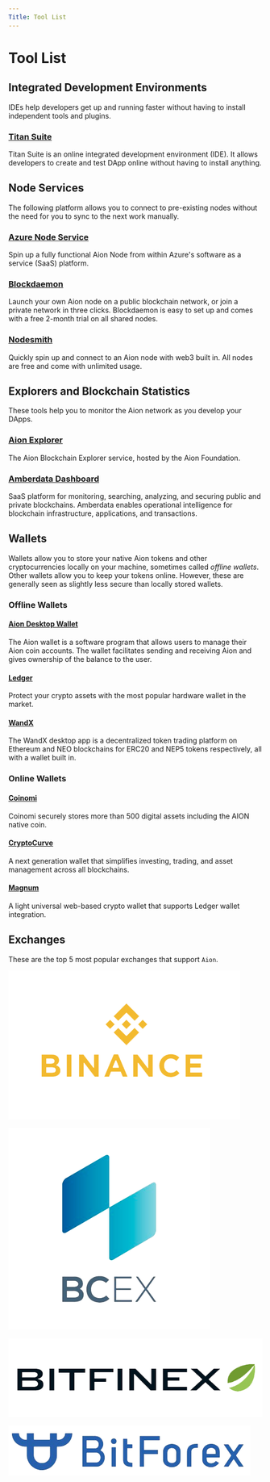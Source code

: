 ```yaml
---
Title: Tool List
---
```


# Tool List

## Integrated Development Environments

IDEs help developers get up and running faster without having to install independent tools and plugins.

### [Titan Suite](https://titan-suite.com/)

Titan Suite is an online integrated development environment (IDE). It allows developers to create and test DApp online without having to install anything.

## Node Services

The following platform allows you to connect to pre-existing nodes without the need for you to sync to the next work manually.

### [Azure Node Service](https://azuremarketplace.microsoft.com/en-in/marketplace/apps/nuco-networks.aionnode?tab=Overview)

Spin up a fully functional Aion Node from within Azure's software as a service (SaaS) platform.

### [Blockdaemon](http://bit.ly/blockdaemon-aion-node)

Launch your own Aion node on a public blockchain network, or join a private network in three clicks. Blockdaemon is easy to set up and comes with a free 2-month trial on all shared nodes.

### [Nodesmith](https://nodesmith.io/)

Quickly spin up and connect to an Aion node with web3 built in. All nodes are free and come with unlimited usage.

## Explorers and Blockchain Statistics

These tools help you to monitor the Aion network as you develop your DApps.

### [Aion Explorer](https://mainnet.aion.network/#/dashboard)

The Aion Blockchain Explorer service, hosted by the Aion Foundation.

### [Amberdata Dashboard](https://aion-kilimanjaro.amberdata.io/)

SaaS platform for monitoring, searching, analyzing, and securing public and private blockchains. Amberdata enables operational intelligence for blockchain infrastructure, applications, and transactions.

## Wallets

Wallets allow you to store your native Aion tokens and other cryptocurrencies locally on your machine, sometimes called _offline wallets_. Other wallets allow you to keep your tokens online. However, these are generally seen as slightly less secure than locally stored wallets.

### Offline Wallets

#### [Aion Desktop Wallet](https://github.com/aionnetwork/aion_ui/releases/tag/v1.0.0)

The Aion wallet is a software program that allows users to manage their Aion coin accounts. The wallet facilitates sending and receiving Aion and gives ownership of the balance to the user.

#### [Ledger](https://www.ledger.com/)

Protect your crypto assets with the most popular hardware wallet in the market.

#### [WandX](https://www.wandx.co/)
The WandX desktop app is a decentralized token trading platform on Ethereum and NEO blockchains for ERC20 and NEP5 tokens respectively, all with a wallet built in.

### Online Wallets

#### [Coinomi](https://www.coinomi.com/)

Coinomi securely stores more than 500 digital assets including the AION native coin.

#### [CryptoCurve](https://cryptocurve.io/wallet)

A next generation wallet that simplifies investing, trading, and asset management across all blockchains.

#### [Magnum](https://magnumwallet.co/)

A light universal web-based crypto wallet that supports Ledger wallet integration.

## Exchanges

These are the top 5 most popular exchanges that support `Aion`.

[![Binance](/community/images/binance.png)](https://www.binance.com/en)

[![BCex](/community/images/bcex.png)](https://www.bcex.ca/)

[![BitFinex](/community/images/bitfinex.png)](https://www.bitfinex.com/)

[![BitForex](/community/images/bitforex.png)](https://bitforex.com/)